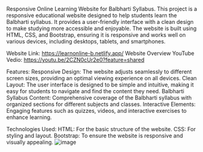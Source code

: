 Responsive Online Learning Website for Balbharti Syllabus.
This project is a responsive educational website designed to help students learn the Balbharti syllabus. 
It provides a user-friendly interface with a clean design to make studying more accessible and enjoyable. 
The website is built using HTML, CSS, and Bootstrap, ensuring it is responsive and works well on various devices, including desktops, tablets, and smartphones.

Website Link: https://learnonline-b.netlify.app/
Website Overview YouTube Vedio: https://youtu.be/2CZN0cUr2e0?feature=shared

Features:
Responsive Design: The website adjusts seamlessly to different screen sizes, providing an optimal viewing experience on all devices.
Clean Layout: The user interface is designed to be simple and intuitive, making it easy for students to navigate and find the content they need.
Balbharti Syllabus Content: Comprehensive coverage of the Balbharti syllabus with organized sections for different subjects and classes.
Interactive Elements: Engaging features such as quizzes, videos, and interactive exercises to enhance learning.

Technologies Used:
HTML: For the basic structure of the website.
CSS: For styling and layout.
Bootstrap: To ensure the website is responsive and visually appealing.
![image](https://github.com/user-attachments/assets/c46b8b98-384c-403c-8f75-77b9301d8124)

